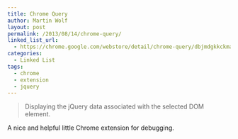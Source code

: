 ```yaml
---
title: Chrome Query
author: Martin Wolf
layout: post
permalink: /2013/08/14/chrome-query/
linked_list_url:
  - https://chrome.google.com/webstore/detail/chrome-query/dbjmdgkkckmadopefnikhkpeaaojomaf/details
categories:
  - Linked List
tags:
  - chrome
  - extension
  - jquery
---
```

> Displaying the jQuery data associated with the selected DOM element.

A nice and helpful little Chrome extension for debugging.